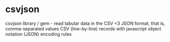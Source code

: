 # csvjson

csvjson library / gem - read tabular data in the CSV <3 JSON format, that is, comma-separated values CSV (line-by-line) records with javascript object notation (JSON) encoding rules

